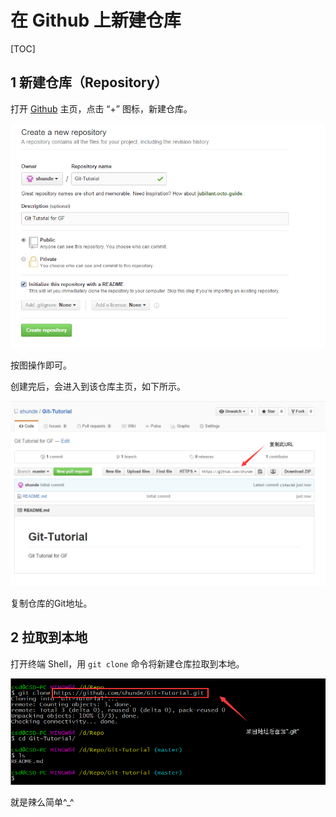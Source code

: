 # 在 Github 上新建仓库

[TOC]

## 1 新建仓库（Repository）
打开 [Github](https://github.com) 主页，点击 “+” 图标，新建仓库。

![新建仓库页面](screenshots/newRepo.png)

按图操作即可。

创建完后，会进入到该仓库主页，如下所示。

![仓库主页](screenshots/copyGitsURL.png)

复制仓库的Git地址。

## 2 拉取到本地

打开终端 Shell，用 `git clone` 命令将新建仓库拉取到本地。

![克隆仓库到本地](screenshots/cloneGit.png)

就是辣么简单^_^

